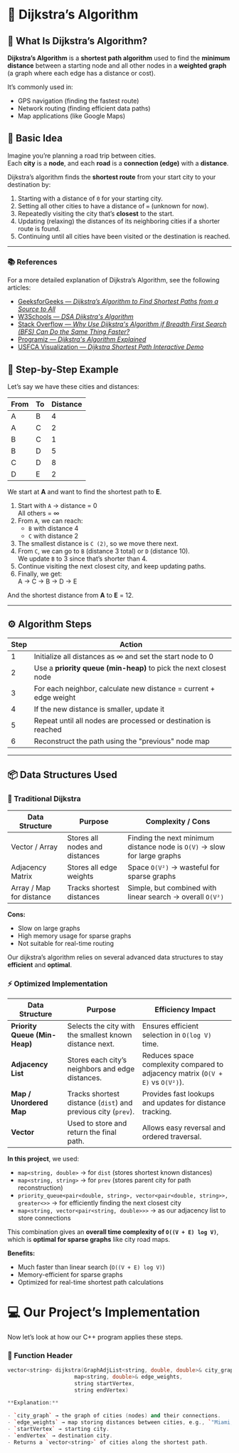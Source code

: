 # 🧭 Dijkstra’s Algorithm 

## 🧩 What Is Dijkstra’s Algorithm?

**Dijkstra’s Algorithm** is a **shortest path algorithm** used to find the **minimum distance** between a starting node and all other nodes in a **weighted graph** (a graph where each edge has a distance or cost).

It’s commonly used in:
- GPS navigation (finding the fastest route)
- Network routing (finding efficient data paths)
- Map applications (like Google Maps)



## 🌉 Basic Idea

Imagine you’re planning a road trip between cities.  
Each **city** is a **node**, and each **road** is a **connection (edge)** with a **distance**.

Dijkstra’s algorithm finds the **shortest route** from your start city to your destination by:
1. Starting with a distance of `0` for your starting city.
2. Setting all other cities to have a distance of `∞` (unknown for now).
3. Repeatedly visiting the city that’s **closest** to the start.
4. Updating (relaxing) the distances of its neighboring cities if a shorter route is found.
5. Continuing until all cities have been visited or the destination is reached.

---

### 📚 References
For a more detailed explanation of Dijkstra’s Algorithm, see the following articles:

- [GeeksforGeeks — *Dijkstra’s Algorithm to Find Shortest Paths from a Source to All*](https://www.geeksforgeeks.org/dsa/dijkstras-shortest-path-algorithm-greedy-algo-7/)
- [W3Schools — *DSA Dijkstra's Algorithm*](https://www.w3schools.com/dsa/dsa_algo_graphs_dijkstra.php)
- [Stack Overflow — *Why Use Dijkstra's Algorithm if Breadth First Search (BFS) Can Do the Same Thing Faster?*](https://stackoverflow.com/questions/3818079/why-use-dijkstras-algorithm-if-breadth-first-search-bfs-can-do-the-same-thing)
- [Programiz — *Dijkstra's Algorithm Explained*](https://www.programiz.com/dsa/dijkstra-algorithm)
- [USFCA Visualization — *Dijkstra Shortest Path Interactive Demo*](https://www.cs.usfca.edu/~galles/visualization/Dijkstra.html)


## 🧠 Step-by-Step Example

Let’s say we have these cities and distances:

| From | To | Distance |
|------|----|-----------|
| A | B | 4 |
| A | C | 2 |
| B | C | 1 |
| B | D | 5 |
| C | D | 8 |
| D | E | 2 |

We start at **A** and want to find the shortest path to **E**.

1. Start with `A` → distance = 0  
   All others = ∞  
2. From `A`, we can reach:
   - `B` with distance 4  
   - `C` with distance 2  
3. The smallest distance is `C (2)`, so we move there next.  
4. From `C`, we can go to `B` (distance 3 total) or `D` (distance 10).  
   We update `B` to 3 since that’s shorter than 4.  
5. Continue visiting the next closest city, and keep updating paths.  
6. Finally, we get:  
A → C → B → D → E

And the shortest distance from **A** to **E** = 12.

---

## ⚙️ Algorithm Steps 

| Step | Action |
|------|---------|
| 1 | Initialize all distances as ∞ and set the start node to 0 |
| 2 | Use a **priority queue (min-heap)** to pick the next closest node |
| 3 | For each neighbor, calculate new distance = current + edge weight |
| 4 | If the new distance is smaller, update it |
| 5 | Repeat until all nodes are processed or destination is reached |
| 6 | Reconstruct the path using the "previous" node map |

---

## 📦 Data Structures Used

### 🔄 Traditional Dijkstra

| Data Structure | Purpose | Complexity / Cons |
|----------------|---------|------------------|
| Vector / Array | Stores all nodes and distances | Finding the next minimum distance node is `O(V)` → slow for large graphs |
| Adjacency Matrix | Stores all edge weights | Space `O(V²)` → wasteful for sparse graphs |
| Array / Map for distance | Tracks shortest distances | Simple, but combined with linear search → overall `O(V²)` |

**Cons:**  
- Slow on large graphs  
- High memory usage for sparse graphs  
- Not suitable for real-time routing

Our dijkstra’s algorithm relies on several advanced data structures to stay **efficient** and **optimal**.


### ⚡ Optimized Implementation 


| Data Structure | Purpose | Efficiency Impact |
|----------------|----------|-------------------|
| **Priority Queue (Min-Heap)** | Selects the city with the smallest known distance next. | Ensures efficient selection in `O(log V)` time. |
| **Adjacency List** | Stores each city’s neighbors and edge distances. | Reduces space complexity compared to adjacency matrix (`O(V + E)` vs `O(V²)`). |
| **Map / Unordered Map** | Tracks shortest distance (`dist`) and previous city (`prev`). | Provides fast lookups and updates for distance tracking. |
| **Vector** | Used to store and return the final path. | Allows easy reversal and ordered traversal. |

**In this project**, we used:
- `map<string, double>` → for `dist` (stores shortest known distances)  
- `map<string, string>` → for `prev` (stores parent city for path reconstruction)  
- `priority_queue<pair<double, string>, vector<pair<double, string>>, greater<>>` → for efficiently finding the next closest city  
- `map<string, vector<pair<string, double>>>` → as our adjacency list to store connections  

This combination gives an **overall time complexity of `O((V + E) log V)`**,  
which is **optimal for sparse graphs** like city road maps.


**Benefits:**  
- Much faster than linear search (`O((V + E) log V)`)  
- Memory-efficient for sparse graphs  
- Optimized for real-time shortest path calculations  


# 💻 Our Project’s Implementation

Now let’s look at how our C++ program applies these steps.

### 🧩 Function Header
```cpp
vector<string> dijkstra(GraphAdjList<string, double, double>& city_graph,
                     map<string, double>& edge_weights,
                     string startVertex,
                     string endVertex)

**Explanation:**

- `city_graph` → the graph of cities (nodes) and their connections.
- `edge_weights` → map storing distances between cities, e.g., `"Miami, Orlando"`.
- `startVertex` → starting city.
- `endVertex` → destination city.
- Returns a `vector<string>` of cities along the shortest path.

